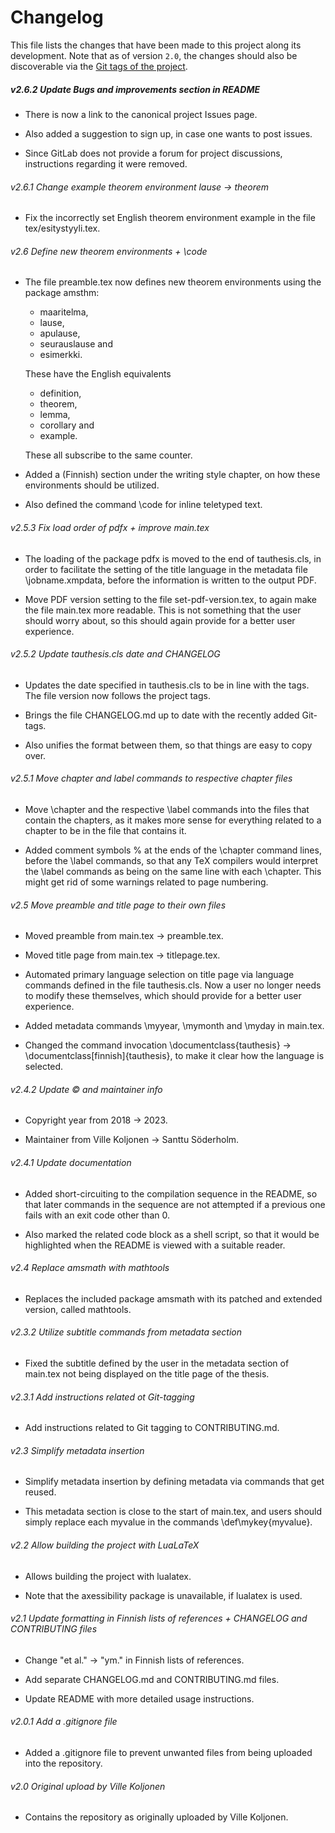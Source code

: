 # Changelog

This file lists the changes that have been made to this project along its
development. Note that as of version `2.0`, the changes should also be
discoverable via the [Git tags of the project][project-tags-page].

[project-tags-page]: https://gitlab.com/tuni-official/thesis-templates/masters-thesis/-/tags

##### v2.6.2 Update Bugs and improvements section in README

- There is now a link to the canonical project Issues page.

- Also added a suggestion to sign up, in case one wants to post issues.

- Since GitLab does not provide a forum for project discussions, instructions
  regarding it were removed.

###### v2.6.1 Change example theorem environment lause → theorem

- Fix the incorrectly set English theorem environment example in the file tex/esitystyyli.tex.

###### v2.6 Define new theorem environments + \code

- The file preamble.tex now defines new theorem environments using the package
  amsthm:

  - maaritelma,
  - lause,
  - apulause,
  - seurauslause and
  - esimerkki.

  These have the English equivalents

  - definition,
  - theorem,
  - lemma,
  - corollary and
  - example.

  These all subscribe to the same counter.

- Added a (Finnish) section under the writing style chapter, on how these
  environments should be utilized.

- Also defined the command \code for inline teletyped text.

###### v2.5.3 Fix load order of pdfx + improve main.tex

- The loading of the package pdfx is moved to the end of tauthesis.cls, in
  order to facilitate the setting of the title language in the metadata file
  \jobname.xmpdata, before the information is written to the output PDF.

- Move PDF version setting to the file set-pdf-version.tex, to again make the
  file main.tex more readable. This is not something that the user should
  worry about, so this should again provide for a better user experience.

###### v2.5.2 Update tauthesis.cls date and CHANGELOG

- Updates the date specified in tauthesis.cls to be in line with the tags. The
  file version now follows the project tags.

- Brings the file CHANGELOG.md up to date with the recently added Git-tags.

- Also unifies the format between them, so that things are easy to copy over.

###### v2.5.1 Move chapter and label commands to respective chapter files

- Move \chapter and the respective \label commands into the files that contain
  the chapters, as it makes more sense for everything related to a chapter to
  be in the file that contains it.

- Added comment symbols % at the ends of the \chapter command lines, before
  the \label commands, so that any TeΧ compilers would interpret the \label
  commands as being on the same line with each \chapter. This might get rid of
  some warnings related to page numbering.

###### v2.5 Move preamble and title page to their own files

- Moved preamble from main.tex → preamble.tex.

- Moved title page from main.tex → titlepage.tex.

- Automated primary language selection on title page via language commands
  defined in the file tauthesis.cls. Now a user no longer needs to modify
  these themselves, which should provide for a better user experience.

- Added metadata commands \myyear, \mymonth and \myday in main.tex.

- Changed the command invocation \documentclass{tauthesis} →
  \documentclass[finnish]{tauthesis}, to make it clear how the language is
  selected.

###### v2.4.2 Update © and maintainer info

- Copyright year from 2018 → 2023.

- Maintainer from Ville Koljonen → Santtu Söderholm.

###### v2.4.1 Update documentation

- Added short-circuiting to the compilation sequence in the README, so that
  later commands in the sequence are not attempted if a previous one fails
  with an exit code other than 0.

- Also marked the related code block as a shell script, so that it would be
  highlighted when the README is viewed with a suitable reader.

###### v2.4 Replace amsmath with mathtools

- Replaces the included package amsmath with its patched and extended version,
  called mathtools.

###### v2.3.2 Utilize subtitle commands from metadata section

- Fixed the subtitle defined by the user in the metadata section of main.tex
  not being displayed on the title page of the thesis.

###### v2.3.1 Add instructions related ot Git-tagging

- Add instructions related to Git tagging to CONTRIBUTING.md.

###### v2.3 Simplify metadata insertion

- Simplify metadata insertion by defining metadata via commands that get
  reused.

- This metadata section is close to the start of main.tex, and users should
  simply replace each myvalue in the commands \def\mykey{myvalue}.

###### v2.2 Allow building the project with LuaLaTeX

- Allows building the project with lualatex.

- Note that the axessibility package is unavailable, if lualatex is used.

###### v2.1 Update formatting in Finnish lists of references + CHANGELOG and CONTRIBUTING files

- Change "et al." → "ym." in Finnish lists of references.

- Add separate CHANGELOG.md and CONTRIBUTING.md files.

- Update README with more detailed usage instructions.

###### v2.0.1 Add a .gitignore file

- Added a .gitignore file to prevent unwanted files from being uploaded into the repository.

###### v2.0 Original upload by Ville Koljonen

- Contains the repository as originally uploaded by Ville Koljonen.
